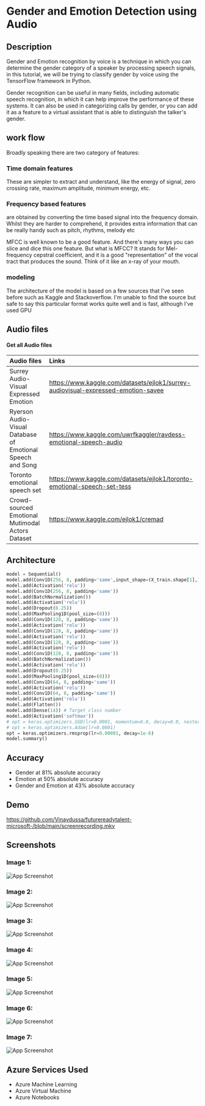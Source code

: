 
# Gender and Emotion Detection using Audio

## Description

Gender and Emotion recognition by voice is a technique in which you can determine the gender category of a speaker by processing speech signals, in this tutorial, we will be trying to classify gender by voice using the TensorFlow framework in Python.

Gender recognition can be useful in many fields, including automatic speech recognition, in which it can help improve the performance of these systems. It can also be used in categorizing calls by gender, or you can add it as a feature to a virtual assistant that is able to distinguish the talker's gender.

## work flow

Broadly speaking there are two category of features:

### Time domain features
These are simpler to extract and understand, like the energy of signal, zero crossing rate, maximum amplitude, minimum energy, etc.
### Frequency based features
are obtained by converting the time based signal into the frequency domain. Whilst they are harder to comprehend, it provides extra information that can be really handy such as pitch, rhythms, melody etc

MFCC is well known to be a good feature. And there's many ways you can slice and dice this one feature. But what is MFCC? It stands for Mel-frequency cepstral coefficient, and it is a good "representation" of the vocal tract that produces the sound. Think of it like an x-ray of your mouth.

### modeling
The architecture of the model  is based on a few sources that I've seen before such as Kaggle and Stackoverflow. I'm unable to find the source but safe to say this particular format works quite well and is fast, although I've used GPU

## Audio files 

#### Get all Audio files


| Audio files |   Links   |
| :-------- |:-------- |
| Surrey Audio-Visual Expressed Emotion |https://www.kaggle.com/datasets/ejlok1/surrey-audiovisual-expressed-emotion-savee|
| Ryerson Audio-Visual Database of Emotional Speech and Song |https://www.kaggle.com/uwrfkaggler/ravdess-emotional-speech-audio|
| Toronto emotional speech set |https://www.kaggle.com/datasets/ejlok1/toronto-emotional-speech-set-tess|
|Crowd-sourced Emotional Mutimodal Actors Dataset|https://www.kaggle.com/ejlok1/cremad |




## Architecture

```python
model = Sequential()
model.add(Conv1D(256, 8, padding='same',input_shape=(X_train.shape[1],1)))  # X_train.shape[1] = No. of Columns
model.add(Activation('relu'))
model.add(Conv1D(256, 8, padding='same'))
model.add(BatchNormalization())
model.add(Activation('relu'))
model.add(Dropout(0.25))
model.add(MaxPooling1D(pool_size=(8)))
model.add(Conv1D(128, 8, padding='same'))
model.add(Activation('relu'))
model.add(Conv1D(128, 8, padding='same'))
model.add(Activation('relu'))
model.add(Conv1D(128, 8, padding='same'))
model.add(Activation('relu'))
model.add(Conv1D(128, 8, padding='same'))
model.add(BatchNormalization())
model.add(Activation('relu'))
model.add(Dropout(0.25))
model.add(MaxPooling1D(pool_size=(8)))
model.add(Conv1D(64, 8, padding='same'))
model.add(Activation('relu'))
model.add(Conv1D(64, 8, padding='same'))
model.add(Activation('relu'))
model.add(Flatten())
model.add(Dense(14)) # Target class number
model.add(Activation('softmax'))
# opt = keras.optimizers.SGD(lr=0.0001, momentum=0.0, decay=0.0, nesterov=False)
# opt = keras.optimizers.Adam(lr=0.0001)
opt = keras.optimizers.rmsprop(lr=0.00001, decay=1e-6)
model.summary()
```


## Accuracy

- Gender at 81% absolute accuracy
- Emotion at 50% absolute accuracy
- Gender and Emotion at 43% absolute accuracy

## Demo



https://github.com/Vinaydussa/futurereadytalent-microsoft-/blob/main/screenrecording.mkv

## Screenshots

### Image 1:
![App Screenshot](https://github.com/nikhiljanumpally/microsoftinternproject/blob/main/screenshots/7.png?raw=true)
### Image 2:
![App Screenshot](https://github.com/nikhiljanumpally/microsoftinternproject/blob/main/screenshots/6.png?raw=True)
### Image 3:
![App Screenshot](https://github.com/nikhiljanumpally/microsoftinternproject/blob/main/screenshots/5.png?raw=True)
### Image 4:
![App Screenshot](https://github.com/nikhiljanumpally/microsoftinternproject/blob/main/screenshots/4.png?raw=True)
### Image 5:
![App Screenshot](https://github.com/nikhiljanumpally/microsoftinternproject/blob/main/screenshots/3.png?raw=True)
### Image 6:
![App Screenshot](https://github.com/nikhiljanumpally/microsoftinternproject/blob/main/screenshots/2.png?raw=True)
### Image 7:
![App Screenshot](https://github.com/nikhiljanumpally/microsoftinternproject/blob/main/screenshots/1.png?raw=True)

## Azure Services Used

- Azure Machine Learning
- Azure Virtual Machine
- Azure Notebooks
